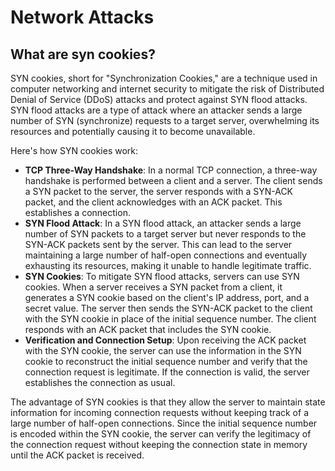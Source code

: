 # Network Attacks



## What are syn cookies?
SYN cookies, short for "Synchronization Cookies," are a technique used in computer networking and 
internet security to mitigate the risk of Distributed Denial of Service (DDoS) attacks and protect 
against SYN flood attacks. SYN flood attacks are a type of attack where an attacker sends a large 
number of SYN (synchronize) requests to a target server, overwhelming its resources and potentially 
causing it to become unavailable.

Here's how SYN cookies work:

- **TCP Three-Way Handshake**: In a normal TCP connection, a three-way handshake is performed between a client 
and a server. The client sends a SYN packet to the server, the server responds with a SYN-ACK packet, 
and the client acknowledges with an ACK packet. This establishes a connection.
- **SYN Flood Attack**: In a SYN flood attack, an attacker sends a large number of SYN packets
to a target server but never responds to the SYN-ACK packets sent by the server. This can lead to the
server maintaining a large number of half-open connections and eventually exhausting its resources,
making it unable to handle legitimate traffic.
- **SYN Cookies**: To mitigate SYN flood attacks, servers can use SYN cookies. When a server receives a
SYN packet from a client, it generates a SYN cookie based on the client's IP address, port, and a
secret value. The server then sends the SYN-ACK packet to the client with the SYN cookie in place of
the initial sequence number. The client responds with an ACK packet that includes the SYN cookie.
- **Verification and Connection Setup**: Upon receiving the ACK packet with the SYN cookie, the server
can use the information in the SYN cookie to reconstruct the initial sequence number and verify that
the connection request is legitimate. If the connection is valid, the server establishes the connection
as usual.

The advantage of SYN cookies is that they allow the server to maintain state information for
incoming connection requests without keeping track of a large number of half-open connections. Since the
initial sequence number is encoded within the SYN cookie, the server can verify the legitimacy of
the connection request without keeping the connection state in memory until the ACK packet is received.
